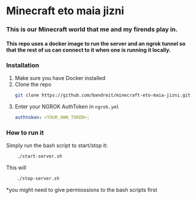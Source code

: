 # Minecraft eto maia jizni

### This is our Minecraft world that me and my firends play in.

#### This repo uses a docker image to run the server and an ngrok tunnel so that the rest of us can connect to it when one is running it locally.

### Installation

1. Make sure you have Docker installed
2. Clone the repo
   ```sh
   git clone https://github.com/bandreit/minecraft-eto-maia-jizni.git
   ```
3. Enter your NGROK AuthToken in `ngrok.yml`
   ```yml
   authtoken: <YOUR_OWN_TOKEN>;
   ```

### How to run it

Simply run the bash script to start/stop it:

```bash
	./start-server.sh
```

This will

```bash
	./stop-server.sh
```

\*you might need to give permiossions to the bash scripts first
